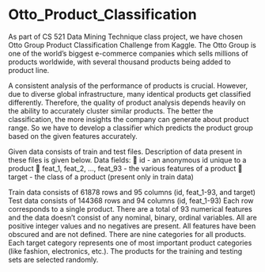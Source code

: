 # Otto_Product_Classification

As part of CS 521 Data Mining Technique class project, we have chosen Otto Group Product
Classification Challenge from Kaggle. The Otto Group is one of the world’s biggest e-commerce
companies which sells millions of products worldwide, with several thousand products being
added to product line.

A consistent analysis of the performance of products is crucial. However, due to diverse global
infrastructure, many identical products get classified differently. Therefore, the quality of
product analysis depends heavily on the ability to accurately cluster similar products. The better
the classification, the more insights the company can generate about product range. So we have
to develop a classifier which predicts the product group based on the given features accurately.


Given data consists of train and test files. Description of data present in these files is given below.
Data fields:
 id - an anonymous id unique to a product
 feat_1, feat_2, ..., feat_93 - the various features of a product
 target - the class of a product (present only in train data)

Train data consists of 61878 rows and 95 columns (id, feat_1-93, and target)
Test data consists of 144368 rows and 94 columns (id, feat_1-93)
Each row corresponds to a single product. 
There are a total of 93 numerical features and the data doesn’t consist of any nominal, binary, ordinal variables. All are positive integer values and no
negatives are present.
All features have been obscured and are not defined.
There are nine categories for all products.
Each target category represents one of most important product categories (like fashion, electronics, etc.). The products for the training and testing sets
are selected randomly.
